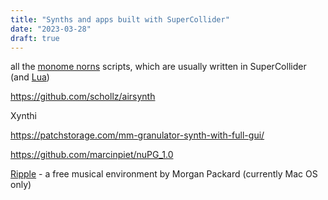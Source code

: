 ```yaml
---
title: "Synths and apps built with SuperCollider"
date: "2023-03-28"
draft: true
---
```


all the [monome norns](https://norns.community/) scripts, which are usually written in SuperCollider (and [Lua](http://www.lua.org/))

https://github.com/schollz/airsynth

Xynthi

https://patchstorage.com/mm-granulator-synth-with-full-gui/

https://github.com/marcinpiet/nuPG_1.0

[Ripple](https://web.archive.org/web/20111007041602/http://www.morganpackard.com/Ripple/Ripple.zip) - a free musical environment by Morgan Packard (currently Mac OS only)